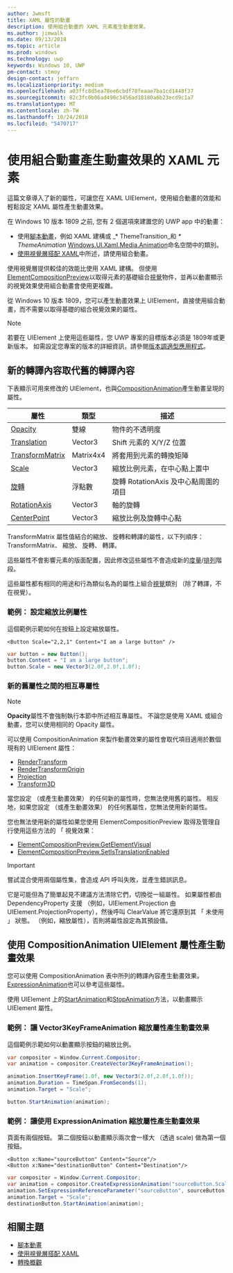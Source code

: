 ```yaml
---
author: Jwmsft
title: XAML 屬性的動畫
description: 使用組合動畫的 XAML 元素產生動畫效果。
ms.author: jimwalk
ms.date: 09/13/2018
ms.topic: article
ms.prod: windows
ms.technology: uwp
keywords: Windows 10, UWP
pm-contact: stmoy
design-contact: jeffarn
ms.localizationpriority: medium
ms.openlocfilehash: a03ffc8d5ea78ee6cbdf78feaae7ba1cd1448f37
ms.sourcegitcommit: 82c3fc0b06ad490c3456ad18180a6b23ecd9c1a7
ms.translationtype: MT
ms.contentlocale: zh-TW
ms.lasthandoff: 10/24/2018
ms.locfileid: "5470717"
---
```

# <a name="animating-xaml-elements-with-composition-animations"></a>使用組合動畫產生動畫效果的 XAML 元素

這篇文章導入了新的屬性，可讓您在 XAML UIElement，使用組合動畫的效能和輕鬆設定 XAML 屬性產生動畫效果。

在 Windows 10 版本 1809 之前, 您有 2 個選項來建置您的 UWP app 中的動畫：

- 使用[腳本動畫](storyboarded-animations.md)，例如 XAML 建構或 _* ThemeTransition_和 _* ThemeAnimation_ [Windows.UI.Xaml.Media.Animation](/uwp/api/windows.ui.xaml.media.animation)命名空間中的類別。
- [使用視覺層搭配 XAML](../../composition/using-the-visual-layer-with-xaml.md)中所述，請使用組合動畫。

使用視覺層提供較佳的效能比使用 XAML 建構。 但使用[ElementCompositionPreview](/uwp/api/Windows.UI.Xaml.Hosting.ElementCompositionPreview)以取得元素的基礎組合[視覺](/uwp/api/windows.ui.composition.visual)物件，並再以動畫顯示的視覺效果使用組合動畫會使用更複雜。

從 Windows 10 版本 1809，您可以產生動畫效果上 UIElement，直接使用組合動畫，而不需要以取得基礎的組合視覺效果的屬性。

> [!NOTE]
> 若要在 UIElement 上使用這些屬性，您 UWP 專案的目標版本必須是 1809年或更新版本。 如需設定您專案的版本的詳細資訊，請參閱[版本調適型應用程式](../../debug-test-perf/version-adaptive-apps.md)。

## <a name="new-rendering-properties-replace-old-rendering-properties"></a>新的轉譯內容取代舊的轉譯內容

下表顯示可用來修改的 UIElement，也與[CompositionAnimation](/uwp/api/windows.ui.composition.compositionanimation)產生動畫呈現的屬性。

| 屬性 | 類型 | 描述 |
| -- | -- | -- |
| [Opacity](/uwp/api/windows.ui.xaml.uielement.opacity) | 雙線 | 物件的不透明度 |
| [Translation](/uwp/api/windows.ui.xaml.uielement.translation) | Vector3 | Shift 元素的 X/Y/Z 位置 |
| [TransformMatrix](/uwp/api/windows.ui.xaml.uielement.transformmatrix) | Matrix4x4 | 將套用到元素的轉換矩陣 |
| [Scale](/uwp/api/windows.ui.xaml.uielement.scale) | Vector3 | 縮放比例元素，在中心點上置中 |
| [旋轉](/uwp/api/windows.ui.xaml.uielement.rotation) | 浮點數 | 旋轉 RotationAxis 及中心點周圍的項目 |
| [RotationAxis](/uwp/api/windows.ui.xaml.uielement.rotationaxis) | Vector3 | 軸的旋轉 |
| [CenterPoint](/uwp/api/windows.ui.xaml.uielement.centerpoint) | Vector3 | 縮放比例及旋轉中心點 |

TransformMatrix 屬性值結合的縮放、 旋轉和轉譯的屬性，以下列順序： TransformMatrix、 縮放、 旋轉、 轉譯。

這些屬性不會影響元素的版面配置，因此修改這些屬性不會造成新的[度量](/uwp/api/windows.ui.xaml.uielement.measure)/[排列](/uwp/api/windows.ui.xaml.uielement.arrange)階段。

這些屬性都有相同的用途和行為類似名為的屬性上組合[視覺](/uwp/api/windows.ui.composition.visual)類別 （除了轉譯，不在視覺）。

### <a name="example-setting-the-scale-property"></a>範例： 設定縮放比例屬性

這個範例示範如何在按鈕上設定縮放屬性。

```xaml
<Button Scale="2,2,1" Content="I am a large button" />
```

```csharp
var button = new Button();
button.Content = "I am a large button";
button.Scale = new Vector3(2.0f,2.0f,1.0f);
```

### <a name="mutual-exclusivity-between-new-and-old-properties"></a>新的舊屬性之間的相互專屬性

> [!NOTE]
> **Opacity**屬性不會強制執行本節中所述相互專屬性。 不論您是使用 XAML 或組合動畫，您可以使用相同的 Opacity 屬性。

可以使用 CompositionAnimation 來製作動畫效果的屬性會取代項目適用於數個現有的 UIElement 屬性：

- [RenderTransform](/uwp/api/windows.ui.xaml.uielement.rendertransform)
- [RenderTransformOrigin](/uwp/api/windows.ui.xaml.uielement.rendertransformorigin)
- [Projection](/uwp/api/windows.ui.xaml.uielement.projection)
- [Transform3D](/uwp/api/windows.ui.xaml.uielement.transform3d)

當您設定 （或產生動畫效果） 的任何新的屬性時，您無法使用舊的屬性。 相反地，如果您設定 （或產生動畫效果） 的任何舊屬性，您無法使用新的屬性。

您也無法使用新的屬性如果您使用 ElementCompositionPreview 取得及管理自行使用這些方法的 「 視覺效果：

- [ElementCompositionPreview.GetElementVisual](/uwp/api/windows.ui.xaml.hosting.elementcompositionpreview.getelementvisual)
- [ElementCompositionPreview.SetIsTranslationEnabled](/uwp/api/windows.ui.xaml.hosting.elementcompositionpreview.setistranslationenabled)

> [!IMPORTANT]
> 嘗試混合使用兩個屬性集，會造成 API 呼叫失敗，並產生錯誤訊息。

它是可能但為了簡單起見不建議方法清除它們，切換從一組屬性。 如果屬性都由 DependencyProperty 支援 （例如，UIElement.Projection 由 UIElement.ProjectionProperty），然後呼叫 ClearValue 將它還原到其 「 未使用 」 狀態。 （例如，縮放屬性），否則將屬性設定為其預設值。

## <a name="animating-uielement-properties-with-compositionanimation"></a>使用 CompositionAnimation UIElement 屬性產生動畫效果

您可以使用 CompositionAnimation 表中所列的轉譯內容產生動畫效果。 [ExpressionAnimation](/uwp/api/windows.ui.composition.expressionanimation)也可以參考這些屬性。

使用 UIElement 上的[StartAnimation](/uwp/api/windows.ui.xaml.uielement.startanimation)和[StopAnimation](/uwp/api/windows.ui.xaml.uielement.stopanimation)方法，以動畫顯示 UIElement 屬性。

### <a name="example-animating-the-scale-property-with-a-vector3keyframeanimation"></a>範例： 讓 Vector3KeyFrameAnimation 縮放屬性產生動畫效果

這個範例示範如何以動畫顯示按鈕的縮放比例。

```csharp
var compositor = Window.Current.Compositor;
var animation = compositor.CreateVector3KeyFrameAnimation();

animation.InsertKeyFrame(1.0f, new Vector3(2.0f,2.0f,1.0f));
animation.Duration = TimeSpan.FromSeconds(1);
animation.Target = "Scale";

button.StartAnimation(animation);
```

### <a name="example-animating-the-scale-property-with-an-expressionanimation"></a>範例： 讓使用 ExpressionAnimation 縮放屬性產生動畫效果

頁面有兩個按鈕。 第二個按鈕以動畫顯示兩次會一樣大 （透過 scale) 做為第一個按鈕。

```xaml
<Button x:Name="sourceButton" Content="Source"/>
<Button x:Name="destinationButton" Content="Destination"/>
```

```csharp
var compositor = Window.Current.Compositor;
var animation = compositor.CreateExpressionAnimation("sourceButton.Scale*2");
animation.SetExpressionReferenceParameter("sourceButton", sourceButton);
animation.Target = "Scale";
destinationButton.StartAnimation(animation);
```

## <a name="related-topics"></a>相關主題

- [腳本動畫](storyboarded-animations.md)
- [使用視覺層搭配 XAML](../../composition/using-the-visual-layer-with-xaml.md)
- [轉換概觀](../layout/transforms.md)